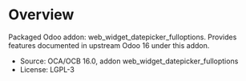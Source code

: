 # Overview

Packaged Odoo addon: web_widget_datepicker_fulloptions. Provides features documented in upstream Odoo 16 under this addon.

- Source: OCA/OCB 16.0, addon web_widget_datepicker_fulloptions
- License: LGPL-3
